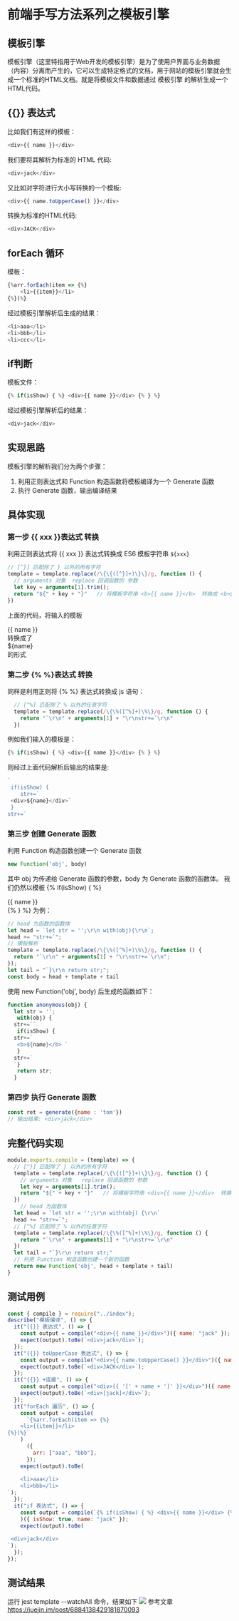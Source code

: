 # 前端手写方法系列之模板引擎


## 模板引擎
模板引擎（这里特指用于Web开发的模板引擎）是为了使用户界面与业务数据（内容）分离而产生的，它可以生成特定格式的文档，用于网站的模板引擎就会生成一个标准的HTML文档。就是将模板文件和数据通过 模板引擎 的解析生成一个HTML代码。
## {{}} 表达式
比如我们有这样的模板：
```js
<div>{{ name }}</div>
```
我们要将其解析为标准的 HTML 代码:

```js
<div>jack</div>
```

又比如对字符进行大小写转换的一个模板:
```js
<div>{{ name.toUpperCase() }}</div>
```
转换为标准的HTML代码:

```js
<div>JACK</div>
```
## forEach 循环

模板：
```js
{%arr.forEach(item => {%}
    <li>{{item}}</li>
{%})%}
```

经过模板引擎解析后生成的结果：
```js
<li>aaa</li>
<li>bbb</li>
<li>ccc</li>
```

## if判断
模板文件：
```js
{% if(isShow) { %} <div>{{ name }}</div> {% } %}
```

经过模板引擎解析后的结果：
```js
<div>jack</div>
```
## 实现思路
模板引擎的解析我们分为两个步骤：

1. 利用正则表达式和 Function 构造函数将模板编译为一个 Generate 函数
2. 执行 Generate 函数，输出编译结果

## 具体实现
### 第一步 {{ xxx }}表达式 转换
利用正则表达式将 {{ xxx }} 表达式转换成 ES6 模板字符串 `${xxx}`
```js
// [^}] 匹配除了 } 以外的所有字符
template = template.replace(/\{\{([^}]+)\}\}/g, function () {
  // arguments 对象  replace 回调函数的 参数
  let key = arguments[1].trim();
  return "${" + key + "}"   // 将模板字符串 <b>{{ name }}</b>  转换成 <b>${name}</b>
})
```

上面的代码，将输入的模板 <div>{{ name }}</div> 转换成了 <div>${name}</div> 的形式

### 第二步 {% %}表达式 转换

同样是利用正则将 {% %} 表达式转换成 js 语句：
```js
  // [^%] 匹配除了 % 以外的任意字符
  template = template.replace(/\{\%([^%]+)\%\}/g, function () {
    return "`\r\n" + arguments[1] + "\r\nstr+=`\r\n"
  })
```
例如我们输入的模板是：

```js
{% if(isShow) { %} <div>{{ name }}</div> {% } %}
```

则经过上面代码解析后输出的结果是:
```js
`
 if(isShow) { 
    str+=`
 <div>${name}</div>`
 } 
str+=`
```

### 第三步 创建 Generate 函数

利用 Function 构造函数创建一个 Generate 函数
```js
new Function('obj', body)
```

其中 obj 为传递给 Generate 函数的参数，body 为 Generate 函数的函数体。
我们仍然以模板 {% if(isShow) { %} <div>{{ name }}</div> {% } %} 为例：

```js
// head 为函数的函数体
let head = `let str = '';\r\n with(obj){\r\n`;
head += "str+=`";
// 模板解析
template = template.replace(/\{\%([^%]+)\%\}/g, function () {
  return "`\r\n" + arguments[1] + "\r\nstr+=`\r\n";
});
let tail = "`}\r\n return str;";
const body = head + template + tail
```

使用 new Function('obj', body) 后生成的函数如下：

```js
function anonymous(obj) {
  let str = '';
   with(obj) {
  str+=``
   if(isShow) {
  str+=`
   <b>${name}</b> `
   }
  str+=`
  `}
   return str;
  }
```
### 第四步 执行 Generate 函数

```js
const ret = generate({name : 'tom'})
// 输出结果: <div>jack</div>
```

## 完整代码实现
```js
module.exports.compile = (template) => {
  // [^}] 匹配除了 } 以外的所有字符
  template = template.replace(/\{\{([^}]+)\}\}/g, function () {
    // arguments 对象   replace 回调函数的 参数
    let key = arguments[1].trim();
    return "${" + key + "}"   // 将模板字符串 <div>{{ name }}</div>  转换成 <div>${name}</div>
  })
    // head 为函数体
  let head = `let str = '';\r\n with(obj) {\r\n`
  head += "str+=`";
  // [^%] 匹配除了 % 以外的任意字符
  template = template.replace(/\{\%([^%]+)\%\}/g, function () {
    return "`\r\n" + arguments[1] + "\r\nstr+=`\r\n"
  })
  let tail = "`}\r\n return str;"
  // 利用 Function 构造函数创建一个新的函数
  return new Function('obj', head + template + tail)
}
```
## 测试用例
```js
const { compile } = require("../index");
describe("模板编译", () => {
  it("{{}} 表达式", () => {
    const output = compile("<div>{{ name }}</div>")({ name: "jack" });
    expect(output).toBe(`<div>jack</div>`);
  });
  it("{{}} toUpperCase 表达式", () => {
    const output = compile("<div>{{ name.toUpperCase() }}</div>")({ name: "jack" });
    expect(output).toBe(`<div>JACK</div>`);
  });
  it("{{}} +连接", () => {
    const output = compile("<div>{{ '[' + name + ']' }}</div>")({ name: "jack" });
    expect(output).toBe(`<div>[jack]</div>`);
  });
  it("forEach 遍历", () => {
    const output = compile(
      `{%arr.forEach(item => {%}
    <li>{{item}}</li>
{%})%}`
    )
      ({
        arr: ["aaa", "bbb"],
      });
    expect(output).toBe(
      `
    <li>aaa</li>
    <li>bbb</li>
`);
  });
  it("if 表达式", () => {
    const output = compile(`{% if(isShow) { %} <div>{{ name }}</div> {% } %}`
    )({ isShow: true, name: "jack" });
    expect(output).toBe(
      `
 <div>jack</div>
`);
  });
});
```
## 测试结果
运行 jest template --watchAll 命令，结果如下
![](assets/template.png)
参考文章
https://juejin.im/post/6884138429181870093